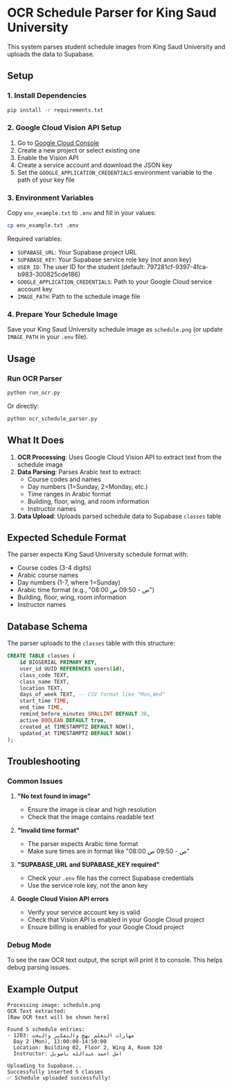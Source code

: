 # OCR Schedule Parser for King Saud University

This system parses student schedule images from King Saud University and uploads the data to Supabase.

## Setup

### 1. Install Dependencies
```bash
pip install -r requirements.txt
```

### 2. Google Cloud Vision API Setup
1. Go to [Google Cloud Console](https://console.cloud.google.com/)
2. Create a new project or select existing one
3. Enable the Vision API
4. Create a service account and download the JSON key
5. Set the `GOOGLE_APPLICATION_CREDENTIALS` environment variable to the path of your key file

### 3. Environment Variables
Copy `env_example.txt` to `.env` and fill in your values:

```bash
cp env_example.txt .env
```

Required variables:
- `SUPABASE_URL`: Your Supabase project URL
- `SUPABASE_KEY`: Your Supabase service role key (not anon key)
- `USER_ID`: The user ID for the student (default: 797281cf-9397-4fca-b983-300825cde186)
- `GOOGLE_APPLICATION_CREDENTIALS`: Path to your Google Cloud service account key
- `IMAGE_PATH`: Path to the schedule image file

### 4. Prepare Your Schedule Image
Save your King Saud University schedule image as `schedule.png` (or update `IMAGE_PATH` in your `.env` file).

## Usage

### Run OCR Parser
```bash
python run_ocr.py
```

Or directly:
```bash
python ocr_schedule_parser.py
```

## What It Does

1. **OCR Processing**: Uses Google Cloud Vision API to extract text from the schedule image
2. **Data Parsing**: Parses Arabic text to extract:
   - Course codes and names
   - Day numbers (1=Sunday, 2=Monday, etc.)
   - Time ranges in Arabic format
   - Building, floor, wing, and room information
   - Instructor names
3. **Data Upload**: Uploads parsed schedule data to Supabase `classes` table

## Expected Schedule Format

The parser expects King Saud University schedule format with:
- Course codes (3-4 digits)
- Arabic course names
- Day numbers (1-7, where 1=Sunday)
- Arabic time format (e.g., "08:00 ص - 09:50 ص")
- Building, floor, wing, room information
- Instructor names

## Database Schema

The parser uploads to the `classes` table with this structure:
```sql
CREATE TABLE classes (
    id BIGSERIAL PRIMARY KEY,
    user_id UUID REFERENCES users(id),
    class_code TEXT,
    class_name TEXT,
    location TEXT,
    days_of_week TEXT, -- CSV format like "Mon,Wed"
    start_time TIME,
    end_time TIME,
    remind_before_minutes SMALLINT DEFAULT 30,
    active BOOLEAN DEFAULT true,
    created_at TIMESTAMPTZ DEFAULT NOW(),
    updated_at TIMESTAMPTZ DEFAULT NOW()
);
```

## Troubleshooting

### Common Issues

1. **"No text found in image"**
   - Ensure the image is clear and high resolution
   - Check that the image contains readable text

2. **"Invalid time format"**
   - The parser expects Arabic time format
   - Make sure times are in format like "08:00 ص - 09:50 ص"

3. **"SUPABASE_URL and SUPABASE_KEY required"**
   - Check your `.env` file has the correct Supabase credentials
   - Use the service role key, not the anon key

4. **Google Cloud Vision API errors**
   - Verify your service account key is valid
   - Check that Vision API is enabled in your Google Cloud project
   - Ensure billing is enabled for your Google Cloud project

### Debug Mode

To see the raw OCR text output, the script will print it to console. This helps debug parsing issues.

## Example Output

```
Processing image: schedule.png
OCR Text extracted:
[Raw OCR text will be shown here]

Found 5 schedule entries:
- 1203: مهارات التعلم نهج والتفكير والبحث
  Day 2 (Mon), 13:00:00-14:50:00
  Location: Building 02, Floor 2, Wing A, Room 320
  Instructor: امل احمد عبدالله باصويل

Uploading to Supabase...
Successfully inserted 5 classes
✅ Schedule uploaded successfully!
```
